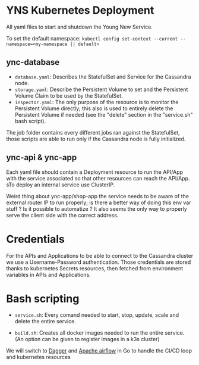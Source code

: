# YNS Kubernetes Deployment

All yaml files to start and shutdown the Young New Service.

To set the default namespace: `kubectl config set-context --current --namespace=<my-namespace || default>`

## ync-database

- `database.yaml`: Describes the StatefulSet and Service for the Cassandra node.
- `storage.yaml`: Describe the Persistent Volume to set and the Persistent Volume Claim to be used by the StatefulSet.
- `inspector.yaml`: The only purpose of the resource is to monitor the Persistent Volume directly; this also is used to entirely delete the Persistent Volume if needed (see the "delete" section in the "service.sh" bash script).

The job folder contains every different jobs ran against the StatefulSet, those scripts are able to run only if the Cassandra node is fully initialized.

## ync-api & ync-app

Each yaml file should contain a Deployment resource to run the API/App with the service associated so that other resources can reach the API/App. sTo deploy an internal service use ClusterIP.

Weird thing about ync-app/shop-app the service needs to be aware of the external router IP to run properly; is there a better way of doing this env var stuff ? Is it possible to automatize ? It also seems the only way to properly serve the client side with the correct address.

# Credentials

For the APIs and Applications to be able to connect to the Cassandra cluster we use a Username-Password authentication. Those credentials are stored thanks to kubernetes Secrets resources, then fetched from environment variables in APIs and Applications.

# Bash scripting

- `service.sh`: Every comand needed to start, stop, update, scale and delete the entire service.

- `build.sh`: Creates all docker images needed to run the entire service. (An option can be given to register images in a k3s cluster)

We will switch to [Dagger](https://dagger.io/) and [Apache airflow](https://github.com/apache/airflow-client-go) in Go to handle the CI/CD loop and kubernetes resources